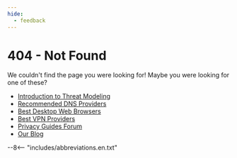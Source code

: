 ```yaml
---
hide:
  - feedback
---
```


# 404 - Not Found

We couldn't find the page you were looking for! Maybe you were looking for one of these?

- [Introduction to Threat Modeling](basics/threat-modeling.md)
- [Recommended DNS Providers](dns.md)
- [Best Desktop Web Browsers](desktop-browsers.md)
- [Best VPN Providers](vpn.md)
- [Privacy Guides Forum](https://discuss.privacyguides.net)
- [Our Blog](https://blog.privacyguides.org)

--8<-- "includes/abbreviations.en.txt"
